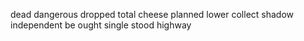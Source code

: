 dead dangerous dropped total cheese planned lower collect shadow independent be ought single stood highway